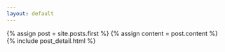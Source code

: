 ```yaml
---
layout: default
---
```

 
<div class="blog-index">  
  {% assign post = site.posts.first %}
  {% assign content = post.content %}
  {% include post_detail.html %}
</div>




